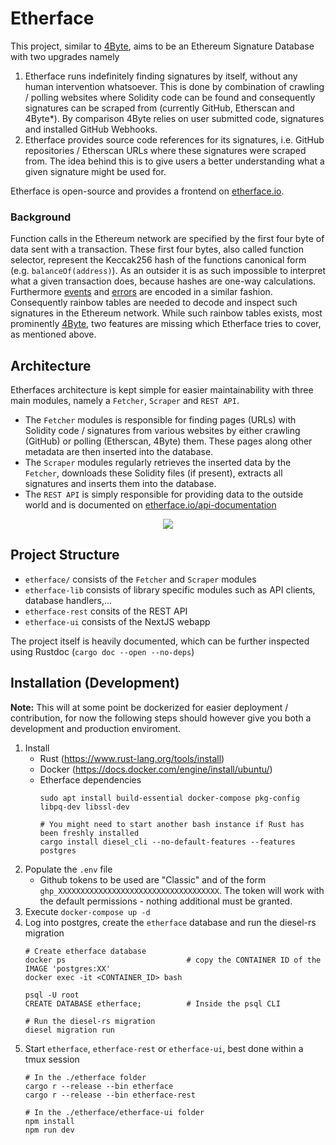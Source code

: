 # Etherface
This project, similar to [4Byte](https://github.com/pipermerriam/ethereum-function-signature-registry), aims to be an Ethereum Signature Database with two upgrades namely 
1) Etherface runs indefinitely finding signatures by itself, without any human intervention whatsoever. This is done by combination of crawling / polling websites where Solidity code can be found and consequently signatures can be scraped from (currently GitHub, Etherscan and 4Byte*). By comparison 4Byte relies on user submitted code, signatures and installed GitHub Webhooks.
2) Etherface provides source code references for its signatures, i.e. GitHub repositories / Etherscan URLs where these signatures were scraped from. The idea behind this is to give users a better understanding what a given signature might be used for.

Etherface is open-source and provides a frontend on [etherface.io](https://etherface.io/).

### Background
Function calls in the Ethereum network are specified by the first four byte of data sent with a transaction.
These first four bytes, also called function selector, represent the Keccak256 hash of the functions canonical form (e.g. `balanceOf(address)`).
As an outsider it is as such impossible to interpret what a given transaction does, because hashes are one-way
calculations. Furthermore [events](https://medium.com/mycrypto/understanding-event-logs-on-the-ethereum-blockchain-f4ae7ba50378)
and [errors](https://blog.soliditylang.org/2021/04/21/custom-errors/) are encoded in a similar fashion. Consequently rainbow tables are
needed to decode and inspect such signatures in the Ethereum network. While such rainbow tables exists,
most prominently [4Byte](https://www.4byte.directory/), two features are missing which Etherface tries to cover, as mentioned above.

## Architecture
Etherfaces architecture is kept simple for easier maintainability with three main modules, namely a `Fetcher`, `Scraper` and `REST API`. 
* The `Fetcher` modules is responsible for finding pages (URLs) with Solidity code / signatures from various websites by either crawling (GitHub) or polling (Etherscan, 4Byte) them. These pages along other metadata are then inserted into the database.
* The `Scraper` modules regularly retrieves the inserted data by the `Fetcher`, downloads these Solidity files (if present), extracts all signatures and inserts them into the database.
* The `REST API` is simply responsible for providing data to the outside world and is documented on [etherface.io/api-documentation](https://etherface.io/api-documentation)
<div align="center">
    <img src="https://github.com/volsa/etherface/blob/master/res/img/architecture_etherface.png?raw=true">
</div>

## Project Structure
* `etherface/` consists of the `Fetcher` and `Scraper` modules
* `etherface-lib` consists of library specific modules such as API clients, database handlers,...
* `etherface-rest` consits of the REST API
* `etherface-ui` consists of the NextJS webapp 

The project itself is heavily documented, which can be further inspected using Rustdoc (`cargo doc --open --no-deps`)


## Installation (Development)
**Note:** This will at some point be dockerized for easier deployment / contribution, for now the following steps should however give you both a development and production enviroment. 
1. Install
    * Rust (https://www.rust-lang.org/tools/install)
    * Docker (https://docs.docker.com/engine/install/ubuntu/)
    * Etherface dependencies
        ```
        sudo apt install build-essential docker-compose pkg-config libpq-dev libssl-dev

        # You might need to start another bash instance if Rust has been freshly installed
        cargo install diesel_cli --no-default-features --features postgres
        ```
2. Populate the `.env` file
    * Github tokens to be used are "Classic" and of the form `ghp_XXXXXXXXXXXXXXXXXXXXXXXXXXXXXXXXXXXX`. The token will work with the default permissions - nothing additional must be granted.
4. Execute `docker-compose up -d`
5. Log into postgres, create the `etherface` database and run the diesel-rs migration
    ```
    # Create etherface database
    docker ps                           # copy the CONTAINER ID of the IMAGE 'postgres:XX'
    docker exec -it <CONTAINER_ID> bash

    psql -U root
    CREATE DATABASE etherface;          # Inside the psql CLI

    # Run the diesel-rs migration
    diesel migration run
    ```
6. Start `etherface`, `etherface-rest` or `etherface-ui`, best done within a tmux session
    ```
    # In the ./etherface folder
    cargo r --release --bin etherface
    cargo r --release --bin etherface-rest

    # In the ./etherface/etherface-ui folder
    npm install
    npm run dev
    ```
